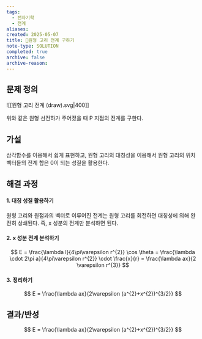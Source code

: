 ```yaml
---
tags:
  - 전자기학
  - 전계
aliases: 
created: 2025-05-07
title: 🔬원형 고리 전계 구하기
note-type: SOLUTION
completed: true
archive: false
archive-reason:
---
```



## 문제 정의

![[원형 고리 전계 (draw).svg|400]]

위와 같은 원형 선전하가 주어졌을 때 P 지점의 전계를 구한다.
## 가설
삼각함수를 이용해서 쉽게 표현하고, 원형 고리의 대칭성을 이용해서 원형 고리의 위치 벡터들의 전계 합은 0이 되는 성질을 활용한다. 

## 해결 과정
#### 1. 대칭 성질 활용하기

원형 고리와 원점과의 벡터로 이루어진 전계는 원형 고리를 회전하면 대칭성에 의해 완전히 상쇄된다. 즉, x 성분의 전계만 분석하면 된다.

#### 2. x 성분 전계 분석하기

$$
E = \frac{\lambda l}{4\pi\varepsilon r^{2}} \cos \theta = \frac{\lambda \cdot 2\pi a}{4\pi\varepsilon r^{2}} \cdot \frac{x}{r} = \frac{\lambda ax}{2 \varepsilon r^{3}}
$$

#### 3. 정리하기

$$
E = \frac{\lambda ax}{2\varepsilon (a^{2}+x^{2})^{3/2}}
$$

## 결과/반성
$$
E = \frac{\lambda ax}{2\varepsilon (a^{2}+x^{2})^{3/2}}
$$